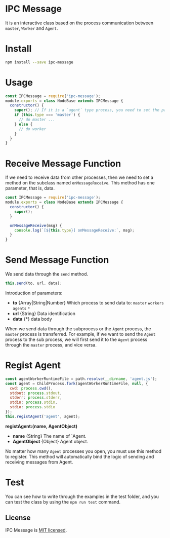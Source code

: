 # IPC Message

It is an interactive class based on the process communication between `master`, `Worker` and `Agent`.

# Install

```bash
npm install --save ipc-message
```

# Usage

```javascript
const IPCMessage = require('ipc-message');
module.exports = class NodeBase extends IPCMessage {
  constructor() {
    super(); // If it is a `agent` type process, you need to set the parameter to `true`. => super(true);
    if (this.type === 'master') {
      // do master ...
    } else {
      // do worker
    }
  }
}
```

# Receive Message Function

If we need to receive data from other processes, then we need to set a method on the subclass named `onMessageReceive`. This method has one parameter, that is, data.


```javascript
const IPCMessage = require('ipc-message');
module.exports = class NodeBase extends IPCMessage {
  constructor() {
    super();
  }

  onMessageReceive(msg) {
    console.log(`[${this.type}] onMessageReceive:`, msg);
  }
}
```

# Send Message Function

We send data through the `send` method.

```javascript
this.send(to, url, data);
```

Introduction of parameters:

- **to** {Array|String|Number} Which process to send data to: `master` `workers` `agents` `*` 
- **url** {String} Data identification
- **data** {*} data body

When we send data through the subprocess or the `Agent` process, the `master` process is transferred. For example, if we want to send the `Agent` process to the sub process, we will first send it to the `Agent` process through the `master` process, and vice versa.

# Regist Agent

```javascript
const agentWorkerRuntimeFile = path.resolve(__dirname, 'agent.js');
const agent = ChildProcess.fork(agentWorkerRuntimeFile, null, {
  cwd: process.cwd(),
  stdout: process.stdout,
  stderr: process.stderr,
  stdin: process.stdin,
  stdio: process.stdio
});
this.registAgent('agent', agent);
```

**registAgent:(name, AgentObject)**

- **name** {String} The name of `Agent.
- **AgentObject** {Object} Agent object.

No matter how many `Agent` processes you open, you must use this method to register. This method will automatically bind the logic of sending and receiving messages from Agent.

# Test

You can see how to write through the examples in the test folder, and you can test the class by using the `npm run test` command.

## License

IPC Message is [MIT licensed](https://opensource.org/licenses/MIT).